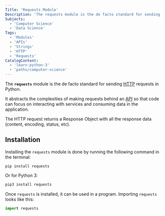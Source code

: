 ```yaml
---
Title: 'Requests Module'
Description: 'The requests module is the de facto standard for sending HTTP requests in Python.'
Subjects:
  - 'Computer Science'
  - 'Data Science'
Tags:
  - 'Modules'
  - 'APIs'
  - 'Strings'
  - 'HTTP'
  - 'Requests'
CatalogContent:
  - 'learn-python-3'
  - 'paths/computer-science'
---
```


The **`requests`** module is the de facto standard for sending [HTTP](https://www.codecademy.com/resources/docs/general/http) requests in Python.

It abstracts the complexities of making requests behind an [API](https://www.codecademy.com/resources/docs/general/api) so that code can focus on interacting with services and consuming data in the application.

The HTTP request returns a Response Object with all the response data (content, encoding, status, etc).

## Installation

Installing the `requests` module is done by running the following command in the terminal:

```shell
pip install requests
```

Or for Python 3:

```bash
pip3 install requests
```

Once `requests` is installed, it can be used in a program. Importing `requests` looks like this:

```py
import requests
```
